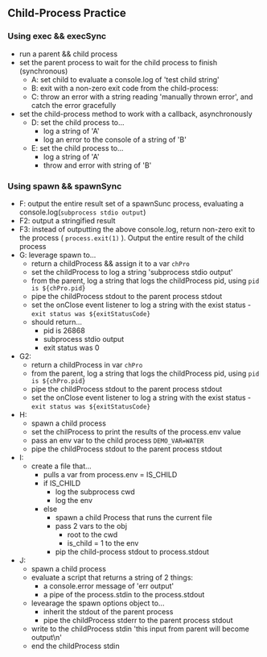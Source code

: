 ## Child-Process Practice

### Using exec && execSync

- run a parent && child process
- set the parent process to wait for the child process to finish (synchronous)
  - A: set child to evaluate a console.log of 'test child string'
  - B: exit with a non-zero exit code from the child-process:
  - C: throw an error with a string reading 'manually thrown error', and catch the error gracefully
- set the child-process method to work with a callback, asynchronously
  - D: set the child process to...
    - log a string of 'A'
    - log an error to the console of a string of 'B'
  - E: set the child process to...
    - log a string of 'A'
    - throw and error with string of 'B'

### Using spawn && spawnSync

- F: output the entire result set of a spawnSunc process, evaluating a console.log(`subprocess stdio output`)
- F2: output a stringified result
- F3: instead of outputting the above console.log, return non-zero exit to the process ( `process.exit(1)` ). Output the entire result of the child process
- G: leverage spawn to...
  - return a childProcess && assign it to a var `chPro`
  - set the childProcess to log a string 'subprocess stdio output'
  - from the parent, log a string that logs the childProcess pid, using `pid is ${chPro.pid}`
  - pipe the childProcess stdout to the parent process stdout
  - set the onClose event listener to log a string with the exist status - `exit status was ${exitStatusCode}`
  - should return...
    - pid is 26868
    - subprocess stdio output
    - exit status was 0
- G2:
  - return a childProcess in var `chPro`
  - from the parent, log a string that logs the childProcess pid, using `pid is ${chPro.pid}`
  - pipe the childProcess stdout to the parent process stdout
  - set the onClose event listener to log a string with the exist status - `exit status was ${exitStatusCode}`
- H:
  - spawn a child process
  - set the chilProcess to print the results of the process.env value
  - pass an env var to the child process `DEMO_VAR=WATER`
  - pipe the childProcess stdout to the parent process stdout
- I:
  - create a file that...
    - pulls a var from process.env = IS_CHILD
    - if IS_CHILD
      - log the subprocess cwd
      - log the env
    - else
      - spawn a child Process that runs the current file
      - pass 2 vars to the obj
        - root to the cwd
        - is_child = 1 to the env
      - pip the child-process stdout to process.stdout
- J:
  - spawn a child process
  - evaluate a script that returns a string of 2 things:
    - a console.error message of 'err output'
    - a pipe of the process.stdin to the process.stdout
  - levearage the spawn options object to...
    - inherit the stdout of the parent process
    - pipe the childProcess stderr to the parent process stdout
  - write to the childProcess stdin 'this input from parent will become output\n'
  - end the childProcess stdin